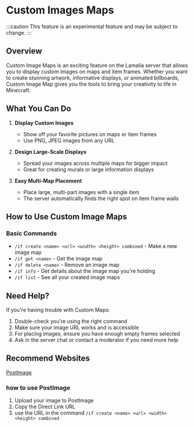 ﻿# Custom Images Maps

:::caution
This feature is an experimental feature and may be subject to change.
:::

## Overview

Custom Image Maps is an exciting feature on the Lamalia server that allows you to display custom images on maps and item frames. Whether you want to create stunning artwork, informative displays, or animated billboards, Custom Image Map gives you the tools to bring your creativity to life in Minecraft.

## What You Can Do

1. **Display Custom Images**
   - Show off your favorite pictures on maps or item frames
   - Use PNG, JPEG images from any URL

2. **Design Large-Scale Displays**
   - Spread your images across multiple maps for bigger impact
   - Great for creating murals or large information displays

3. **Easy Multi-Map Placement**
   - Place large, multi-part images with a single item
   - The server automatically finds the right spot on item frame walls


## How to Use Custom Image Maps

### Basic Commands

- `/if create <name> <url> <width> <height> combined` - Make a new image map
- `/if get <name>` - Get the image map
- `/if delete <name>` - Remove an image map
- `/if info` - Get details about the image map you're holding
- `/if list` - See all your created image maps


## Need Help?

If you're having trouble with Custom Maps:
1. Double-check you're using the right command
2. Make sure your image URL works and is accessible
3. For placing images, ensure you have enough empty frames selected
4. Ask in the server chat or contact a moderator if you need more help

## Recommend Websites

[PostImage](https://postimages.org/)

### how to use PostImage

1. Upload your image to PostImage
2. Copy the Direct Link URL
3. use the URL in the command `/if create <name> <url> <width> <height> combined`